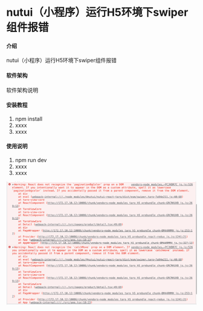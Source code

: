 # nutui（小程序）运行H5环境下swiper组件报错

#### 介绍
nutui（小程序）运行H5环境下swiper组件报错

#### 软件架构
软件架构说明


#### 安装教程

1.  npm install
2.  xxxx
3.  xxxx

#### 使用说明

1.  npm run dev
2.  xxxx
3.  xxxx

![Image](https://github.com/jiangjin3323/nutui-swiper-bug/blob/main/src/static/WechatIMG59.png?raw=true)
